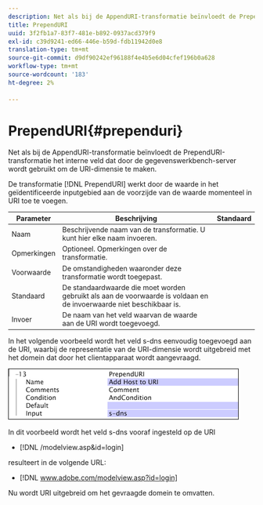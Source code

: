 ```yaml
---
description: Net als bij de AppendURI-transformatie beïnvloedt de PrependURI-transformatie het interne veld dat door de gegevenswerkbench-server wordt gebruikt om de URI-dimensie te maken.
title: PrependURI
uuid: 3f2fb1a7-83f7-481e-b892-0937acd379f9
exl-id: c39d9241-ed66-446e-b59d-fdb11942d0e8
translation-type: tm+mt
source-git-commit: d9df90242ef96188f4e4b5e6d04cfef196b0a628
workflow-type: tm+mt
source-wordcount: '183'
ht-degree: 2%

---
```


# PrependURI{#prependuri}

Net als bij de AppendURI-transformatie beïnvloedt de PrependURI-transformatie het interne veld dat door de gegevenswerkbench-server wordt gebruikt om de URI-dimensie te maken.

De transformatie [!DNL PrependURI] werkt door de waarde in het geïdentificeerde inputgebied aan de voorzijde van de waarde momenteel in URI toe te voegen.

| Parameter | Beschrijving | Standaard |
|---|---|---|
| Naam | Beschrijvende naam van de transformatie. U kunt hier elke naam invoeren. |  |
| Opmerkingen | Optioneel. Opmerkingen over de transformatie. |  |
| Voorwaarde | De omstandigheden waaronder deze transformatie wordt toegepast. |  |
| Standaard | De standaardwaarde die moet worden gebruikt als aan de voorwaarde is voldaan en de invoerwaarde niet beschikbaar is. |  |
| Invoer | De naam van het veld waarvan de waarde aan de URI wordt toegevoegd. |  |

In het volgende voorbeeld wordt het veld s-dns eenvoudig toegevoegd aan de URI, waarbij de representatie van de URI-dimensie wordt uitgebreid met het domein dat door het clientapparaat wordt aangevraagd.

![](assets/cfg_TransformationType_PrependURI.png)

In dit voorbeeld wordt het veld s-dns vooraf ingesteld op de URI

* [!DNL /modelview.asp&id=login]

resulteert in de volgende URL:

* [!DNL www.adobe.com/modelview.asp?id=login]

Nu wordt URI uitgebreid om het gevraagde domein te omvatten.
